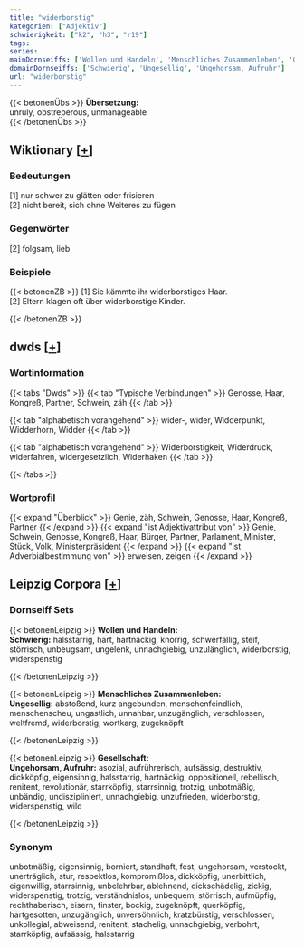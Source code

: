 ```yaml
---
title: "widerborstig"
kategorien: ["Adjektiv"]
schwierigkeit: ["k2", "h3", "r19"]
tags:
series:
mainDornseiffs: ['Wollen und Handeln', 'Menschliches Zusammenleben', 'Gesellschaft']
domainDornseiffs: ['Schwierig', 'Ungesellig', 'Ungehorsam, Aufruhr']
url: "widerborstig"
---
```


{{< betonenÜbs >}}
**Übersetzung:**  
unruly, obstreperous, unmanageable  
{{< /betonenÜbs >}}

## Wiktionary [[+](https://de.wiktionary.org/wiki/widerborstig)]

### Bedeutungen
[1] nur schwer zu glätten oder frisieren  
[2] nicht bereit, sich ohne Weiteres zu fügen  

### Gegenwörter
[2] folgsam, lieb  

### Beispiele
{{< betonenZB >}}
[1] Sie kämmte ihr widerborstiges Haar.  
[2] Eltern klagen oft über widerborstige Kinder.  

{{< /betonenZB >}}


## dwds [[+](https://www.dwds.de/wb/widerborstig)]

### Wortinformation
{{< tabs "Dwds" >}}
{{< tab "Typische Verbindungen" >}}
Genosse, Haar, Kongreß, Partner, Schwein, zäh
{{< /tab >}}

{{< tab "alphabetisch vorangehend" >}}
wider-, wider, Widderpunkt, Widderhorn, Widder
{{< /tab >}}

{{< tab "alphabetisch vorangehend" >}}
Widerborstigkeit, Widerdruck, widerfahren, widergesetzlich, Widerhaken
{{< /tab >}}

{{< /tabs >}}

### Wortprofil
{{< expand "Überblick" >}} Genie, zäh, Schwein, Genosse, Haar, Kongreß, Partner {{< /expand >}}
{{< expand "ist Adjektivattribut von" >}} Genie, Schwein, Genosse, Kongreß, Haar, Bürger, Partner, Parlament, Minister, Stück, Volk, Ministerpräsident {{< /expand >}}
{{< expand "ist Adverbialbestimmung von" >}} erweisen, zeigen {{< /expand >}}

## Leipzig Corpora [[+](https://corpora.uni-leipzig.de/en/res?word=widerborstig&corpusId=deu_newscrawl-public_2018)]

### Dornseiff Sets
{{< betonenLeipzig >}}
**Wollen und Handeln:**  
**Schwierig:** halsstarrig, hart, hartnäckig, knorrig, schwerfällig, steif, störrisch, unbeugsam, ungelenk, unnachgiebig, unzulänglich, widerborstig, widerspenstig  

{{< /betonenLeipzig >}}


{{< betonenLeipzig >}}
**Menschliches Zusammenleben:**  
**Ungesellig:** abstoßend, kurz angebunden, menschenfeindlich, menschenscheu, ungastlich, unnahbar, unzugänglich, verschlossen, weltfremd, widerborstig, wortkarg, zugeknöpft  

{{< /betonenLeipzig >}}


{{< betonenLeipzig >}}
**Gesellschaft:**  
**Ungehorsam, Aufruhr:** asozial, aufrührerisch, aufsässig, destruktiv, dickköpfig, eigensinnig, halsstarrig, hartnäckig, oppositionell, rebellisch, renitent, revolutionär, starrköpfig, starrsinnig, trotzig, unbotmäßig, unbändig, undiszipliniert, unnachgiebig, unzufrieden, widerborstig, widerspenstig, wild  

{{< /betonenLeipzig >}}

### Synonym
unbotmäßig, eigensinnig, borniert, standhaft, fest, ungehorsam, verstockt, unerträglich, stur, respektlos, kompromißlos, dickköpfig, unerbittlich, eigenwillig, starrsinnig, unbelehrbar, ablehnend, dickschädelig, zickig, widerspenstig, trotzig, verständnislos, unbequem, störrisch, aufmüpfig, rechthaberisch, eisern, finster, bockig, zugeknöpft, querköpfig, hartgesotten, unzugänglich, unversöhnlich, kratzbürstig, verschlossen, unkollegial, abweisend, renitent, stachelig, unnachgiebig, verbohrt, starrköpfig, aufsässig, halsstarrig

